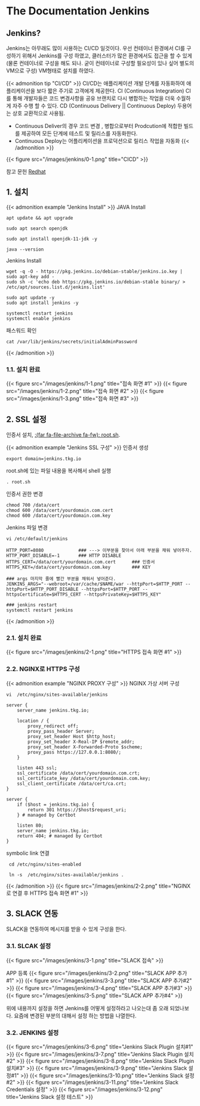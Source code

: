 # The Documentation Jenkins



## Jenkins?
Jenkins는 아무래도 많이 사용하는 CI/CD 일것이다. 우선 컨테이너 환경에서 CI를 구성하기 위해서 Jenkins를 구성 하였고, 클러스터가 많은 환경에서도 접근을 할 수 있게 (물론 컨테이너로 구성을 해도 되나. 굳이 컨테이너로 구성할 필요성이 있나 싶어 별도의 VM으로 구성)
VM형태로 설치를 하였다.

{{< admonition tip "CI/CD" >}}
CI/CD는 애플리케이션 개발 단계를 자동화하여 애플리케이션을 보다 짧은 주기로 고객에게 제공한다. 
CI (Continuous Integration) CI를 통해 개발자들은 코드 변경사항을 공유 브랜치로 다시 병합하는 작업을 더욱 수월하게 자주 수행 할 수 있다.
CD (Continuous Delivery || Continuous Deploy) 두용어는 상호 교환적으로 사용됨.
* Continuous Deliver의 경우 코드 변경 , 병합으로부터 Prodcution에 적합한 빌드를 제공하여 모든 단계에 테스트 및 릴리스를 자동화한다.
* Continuous Deploy는 어플리케이션을 프로덕션으로 릴리스 작업을 자동화
{{< /admonition >}}

{{< figure src="/images/jenkins/0-1.png" title="CICD" >}}

참고 문헌 [<i class="fas fa-link"></i> Redhat ](https://www.redhat.com/ko/topics/devops/what-is-ci-cd)

## 1. 설치
{{< admonition example "Jenkins Install" >}}
JAVA Install
```shell
apt update && apt upgrade 

sudo apt search openjdk

sudo apt install openjdk-11-jdk -y

java --version
```
Jenkins Install
```shell
wget -q -O - https://pkg.jenkins.io/debian-stable/jenkins.io.key | sudo apt-key add -
sudo sh -c 'echo deb https://pkg.jenkins.io/debian-stable binary/ > /etc/apt/sources.list.d/jenkins.list'

sudo apt update -y
sudo apt install jenkins -y

systemctl restart jenkins
systemctl enable jenkins
```
패스워드 확인
```shell
cat /var/lib/jenkins/secrets/initialAdminPassword
```
{{< /admonition >}}

### 1.1. 설치 완료
{{< figure src="/images/jenkins/1-1.png" title="접속 화면 #1" >}}
{{< figure src="/images/jenkins/1-2.png" title="접속 화면 #2" >}}
{{< figure src="/images/jenkins/1-3.png" title="접속 화면 #3" >}}

## 2. SSL 설정
인증서 설치, [:(far fa-file-archive fa-fw): root.sh](root.sh).

{{< admonition example "Jenkins SSL 구성" >}}
인증서 생성
```shell
export domain=jenkins.tkg.io
```
root.sh에 있는 파일 내용을 복사해서 shell 실행
```shell
. root.sh
```
인증서 권한 변경
```shell
chmod 700 /data/cert
chmod 600 /data/cert/yourdomain.com.cert
chmod 600 /data/cert/yourdomain.com.key
```
Jenkins 파일 변경
```shell
vi /etc/default/jenkins

HTTP_PORT=8080             ### ---> 이부분을 찾아서 아래 부분을 채워 넣어주자.
HTTP_PORT_DISABLE=-1       ### HTTP DISABLE
HTTPS_CERT=/data/cert/yourdomain.com.cert      ### 인증서
HTTPS_KEY=/data/cert/yourdomain.com.key        ### KEY

### args 마지막 줄에 빨간 부분을 채워서 넣어준다.
JENKINS_ARGS="--webroot=/var/cache/$NAME/war --httpPort=$HTTP_PORT --httpPort=$HTTP_PORT_DISABLE --httpsPort=$HTTP_PORT --httpsCertificate=$HTTPS_CERT --httpsPrivateKey=$HTTPS_KEY"

### jenkins restart
systemctl restart jenkins
```
{{< /admonition >}}
### 2.1. 설치 완료
{{< figure src="/images/jenkins/2-1.png" title="HTTPS 접속 화면 #1" >}}

### 2.2. NGINX로 HTTPS 구성
{{< admonition example "NGINX PROXY 구성" >}}
NGINX 가상 서버 구성
```shell
vi  /etc/nginx/sites-available/jenkins

server {
    server_name jenkins.tkg.io;

    location / {
        proxy_redirect off;
        proxy_pass_header Server;
        proxy_set_header Host $http_host;
        proxy_set_header X-Real-IP $remote_addr;
        proxy_set_header X-Forwarded-Proto $scheme;
        proxy_pass https://127.0.0.1:8080/;
    }

    listen 443 ssl;
    ssl_certificate /data/cert/yourdomain.com.crt;
    ssl_certificate_key /data/cert/yourdomain.com.key;
    ssl_client_certificate /data/cert/ca.crt;
}

server {
    if ($host = jenkins.tkg.io) {
        return 301 https://$host$request_uri;
    } # managed by Certbot

    listen 80;
    server_name jenkins.tkg.io;
    return 404; # managed by Certbot
}
```
symbolic link 연결
```shell
 cd /etc/nginx/sites-enabled

 ln -s  /etc/nginx/sites-available/jenkins .
```
{{< /admonition >}}
{{< figure src="/images/jenkins/2-2.png" title="NGINX로 연결 후 HTTPS 접속 화면 #1" >}}
## 3. SLACK 연동
SLACK을 연동하여 메시지를 받을 수 있게 구성을 한다.

### 3.1. SLCAK 설정
{{< figure src="/images/jenkins/3-1.png" title="SLACK 접속" >}}

APP 등록
{{< figure src="/images/jenkins/3-2.png" title="SLACK APP 추가#1" >}}
{{< figure src="/images/jenkins/3-3.png" title="SLACK APP 추가#2" >}}
{{< figure src="/images/jenkins/3-4.png" title="SLACK APP 추가#3" >}}
{{< figure src="/images/jenkins/3-5.png" title="SLACK APP 추가#4" >}}

위에 내용까지 설정을 하면 Jenkins를 어떻게 설정하라고 나오는대 좀 오래 되었나보다. 요즘에 변경된 부분의 대해서 설정 하는 방법을 나열한다.

### 3.2. JENKINS 설정
{{< figure src="/images/jenkins/3-6.png" title="Jenkins Slack Plugin 설치#1" >}}
{{< figure src="/images/jenkins/3-7.png" title="Jenkins Slack Plugin 설치#2" >}}
{{< figure src="/images/jenkins/3-8.png" title="Jenkins Slack Plugin 설치#3" >}}
{{< figure src="/images/jenkins/3-9.png" title="Jenkins Slack 설정#1" >}}
{{< figure src="/images/jenkins/3-10.png" title="Jenkins Slack 설정#2" >}}
{{< figure src="/images/jenkins/3-11.png" title="Jenkins Slack Credentials 설정" >}}
{{< figure src="/images/jenkins/3-12.png" title="Jenkins Slack 설정 테스트" >}}
